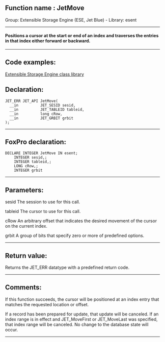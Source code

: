 
## Function name : JetMove
Group: Extensible Storage Engine (ESE, Jet Blue) - Library: esent    
***  


#### Positions a cursor at the start or end of an index and traverses the entries in that index either forward or backward.
***  


## Code examples:
[Extensible Storage Engine class library](../../samples/sample_532.md)  

## Declaration:
```foxpro  
JET_ERR JET_API JetMove(
  __in          JET_SESID sesid,
  __in          JET_TABLEID tableid,
  __in          long cRow,
  __in          JET_GRBIT grbit
);  
```  
***  


## FoxPro declaration:
```foxpro  
DECLARE INTEGER JetMove IN esent;
	INTEGER sesid,;
	INTEGER tableid,;
	LONG cRow,;
	INTEGER grbit  
```  
***  


## Parameters:
sesid 
The session to use for this call.

tableid 
The cursor to use for this call.

cRow 
An arbitrary offset that indicates the desired movement of the cursor on the current index.

grbit 
A group of bits that specify zero or more of predefined options.

  
***  


## Return value:
Returns the JET_ERR datatype with a predefined return code.  
***  


## Comments:
If this function succeeds, the cursor will be positioned at an index entry that matches the requested location or offset.   
  
If a record has been prepared for update, that update will be canceled. If an index range is in effect and JET_MoveFirst or JET_MoveLast was specified, that index range will be canceled. No change to the database state will occur.   
  
***  

